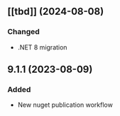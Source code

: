 ## [[tbd]] (2024-08-08)

### Changed
* .NET 8 migration

## 9.1.1 (2023-08-09)

### Added
* New nuget publication workflow
